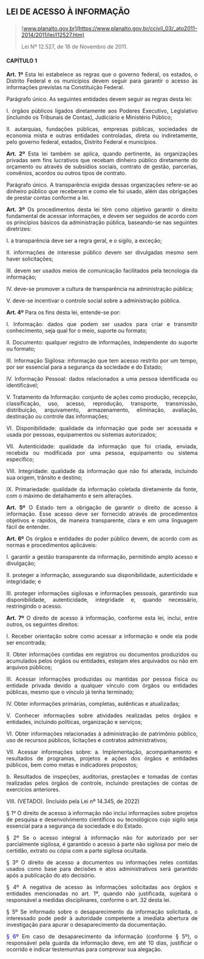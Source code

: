<div align='justify'>

## LEI DE ACESSO À INFORMAÇÃO
### 

>[www.planalto.gov.br](https://www.planalto.gov.br/ccivil_03/_ato2011-2014/2011/lei/l12527.htm)
>
>Lei Nº 12.527, de 18 de Novembro de 2011.

#### CAPÍTULO 1

**Art. 1º** Esta lei estabelece as regras que o governo federal, os estados, o Distrito Federal e os municípios devem seguir para garantir o acesso às informações previstas na Constituição Federal.

Parágrafo único. As seguintes entidades devem seguir as regras desta lei:

I. órgãos públicos ligados diretamente aos Poderes Executivo, Legislativo (incluindo os Tribunais de Contas), Judiciário e Ministério Público;

II. autarquias, fundações públicas, empresas públicas, sociedades de economia mista e outras entidades controladas, direta ou indiretamente, pelo governo federal, estados, Distrito Federal e municípios.

**Art. 2º** Esta lei também se aplica, quando pertinente, às organizações privadas sem fins lucrativos que recebam dinheiro público diretamente do orçamento ou através de subsídios sociais, contrato de gestão, parcerias, convênios, acordos ou outros tipos de contrato.

Parágrafo único. A transparência exigida dessas organizações refere-se ao dinheiro público que receberam e como ele foi usado, além das obrigações de prestar contas conforme a lei.

**Art. 3º** Os procedimentos desta lei têm como objetivo garantir o direito fundamental de acessar informações, e devem ser seguidos de acordo com os princípios básicos da administração pública, baseando-se nas seguintes diretrizes:

I. a transparência deve ser a regra geral, e o sigilo, a exceção;

II. informações de interesse público devem ser divulgadas mesmo sem haver solicitações;

III. devem ser usados meios de comunicação facilitados pela tecnologia da informação;

IV. deve-se promover a cultura de transparência na administração pública;

V. deve-se incentivar o controle social sobre a administração pública.

**Art. 4º** Para os fins desta lei, entende-se por:

I. Informação: dados que podem ser usados para criar e transmitir conhecimento, seja qual for o meio, suporte ou formato;

II. Documento: qualquer registro de informações, independente do suporte ou formato;

III. Informação Sigilosa: informação que tem acesso restrito por um tempo, por ser essencial para a segurança da sociedade e do Estado;

IV. Informação Pessoal: dados relacionados a uma pessoa identificada ou identificável;

V. Tratamento da Informação: conjunto de ações como produção, recepção, classificação, uso, acesso, reprodução, transporte, transmissão, distribuição, arquivamento, armazenamento, eliminação, avaliação, destinação ou controle das informações;

VI. Disponibilidade: qualidade da informação que pode ser acessada e usada por pessoas, equipamentos ou sistemas autorizados;

VII. Autenticidade: qualidade da informação que foi criada, enviada, recebida ou modificada por uma pessoa, equipamento ou sistema específico;

VIII. Integridade: qualidade da informação que não foi alterada, incluindo sua origem, trânsito e destino;

IX. Primariedade: qualidade da informação coletada diretamente da fonte, com o máximo de detalhamento e sem alterações.

**Art. 5º** O Estado tem a obrigação de garantir o direito de acesso à informação. Esse acesso deve ser fornecido através de procedimentos objetivos e rápidos, de maneira transparente, clara e em uma linguagem fácil de entender.

**Art. 6º** Os órgãos e entidades do poder público devem, de acordo com as normas e procedimentos aplicáveis:

I. garantir a gestão transparente da informação, permitindo amplo acesso e divulgação;

II. proteger a informação, assegurando sua disponibilidade, autenticidade e integridade; e

III. proteger informações sigilosas e informações pessoais, garantindo sua disponibilidade, autenticidade, integridade e, quando necessário, restringindo o acesso.

**Art. 7º** O direito de acesso à informação, conforme esta lei, inclui, entre outros, os seguintes direitos:

I. Receber orientação sobre como acessar a informação e onde ela pode ser encontrada;

II. Obter informações contidas em registros ou documentos produzidos ou acumulados pelos órgãos ou entidades, estejam eles arquivados ou não em arquivos públicos;

III. Acessar informações produzidas ou mantidas por pessoa física ou entidade privada devido a qualquer vínculo com órgãos ou entidades públicas, mesmo que o vínculo já tenha terminado;

IV. Obter informações primárias, completas, autênticas e atualizadas;

V. Conhecer informações sobre atividades realizadas pelos órgãos e entidades, incluindo políticas, organização e serviços;

VI. Obter informações relacionadas à administração de patrimônio público, uso de recursos públicos, licitações e contratos administrativos;

VII. Acessar informações sobre:
   a. Implementação, acompanhamento e resultados de programas, projetos e ações dos órgãos e entidades públicos, bem como metas e indicadores propostos;

   b. Resultados de inspeções, auditorias, prestações e tomadas de contas realizadas pelos órgãos de controle, incluindo prestações de contas de exercícios anteriores.

VIII. (VETADO). (Incluído pela Lei nº 14.345, de 2022)

§ 1º O direito de acesso à informação não inclui informações sobre projetos de pesquisa e desenvolvimento científicos ou tecnológicos cujo sigilo seja essencial para a segurança da sociedade e do Estado.

§ 2º Se o acesso integral à informação não for autorizado por ser parcialmente sigilosa, é garantido o acesso à parte não sigilosa por meio de certidão, extrato ou cópia com a parte sigilosa ocultada.

§ 3º O direito de acesso a documentos ou informações neles contidas usados como base para decisões e atos administrativos será garantido após a publicação do ato decisório.

§ 4º A negativa de acesso às informações solicitadas aos órgãos e entidades mencionadas no art. 1º, quando não justificada, sujeitará o responsável a medidas disciplinares, conforme o art. 32 desta lei.

§ 5º Se informado sobre o desaparecimento da informação solicitada, o interessado pode pedir à autoridade competente a imediata abertura de investigação para apurar o desaparecimento da documentação.

<font color="blue">§ 6º</font> Em caso de desaparecimento da informação (conforme § 5º), o responsável pela guarda da informação deve, em até 10 dias, justificar o ocorrido e indicar testemunhas para comprovar sua alegação.
</div>